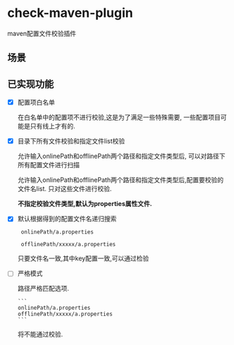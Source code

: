 # check-maven-plugin
maven配置文件校验插件

## 场景


## 已实现功能

- [x] 配置项白名单

    在白名单中的配置项不进行校验,这是为了满足一些特殊需要,
    一些配置项目可能是只有线上才有的.
- [x] 目录下所有文件校验和指定文件list校验

    允许输入onlinePath和offlinePath两个路径和指定文件类型后,
    可以对路径下所有配置文件进行扫描
    
    允许输入onlinePath和offlinePath两个路径和指定文件类型后,配置要校验的文件名list.
    只对这些文件进行校验.
    
    **不指定校验文件类型,默认为properties属性文件.**   
- [x] 默认根据得到的配置文件名递归搜索

     ```
      onlinePath/a.properties 
      
      offlinePath/xxxxx/a.properties 
     ```
     只要文件名一致,其中key配置一致,可以通过检验

- [ ] 严格模式

     路径严格匹配选项.
     
      ```
      onlinePath/a.properties      
      offlinePath/xxxxx/a.properties 
      ```       
     将不能通过校验.